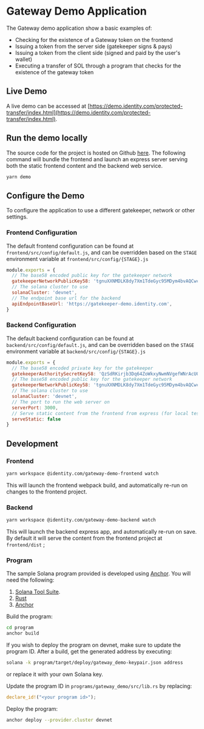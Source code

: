 
# Gateway Demo Application

The Gateway demo application show a basic examples of:
* Checking for the existence of a Gateway token on the frontend
* Issuing a token from the server side (gatekeeper signs & pays)
* Issuing a token from the client side (signed and paid by the user's wallet)
* Executing a transfer of SOL through a program that checks for the existence of the gateway token

## Live Demo
A live demo can be accessed at [https://demo.identity.com/protected-transfer/index.html](https://demo.identity.com/protected-transfer/index.html).

## Run the demo locally
The source code for the project is hosted on Github [here](https://github.com/identity-com/gateway-demo).
The following command will bundle the frontend and launch an express server serving both the static frontend
content and the backend web service.
```bash
yarn demo
```

## Configure the Demo
To configure the application to use a different gatekeeper, network or other settings.

### Frontend Configuration

The default frontend configuration can be found at `frontend/src/config/default.js`, and can be overridden based on 
the `STAGE` environment variable at `frontend/src/config/{STAGE}.js`

```javascript
module.exports = {
  // The base58 encoded public key for the gatekeeper network
  gatekeeperNetworkPublicKey58: 'tgnuXXNMDLK8dy7Xm1TdeGyc95MDym4bvAQCwcW21Bf',
  // The solana cluster to use
  solanaCluster: 'devnet',
  // The endpoint base url for the backend
  apiEndpointBaseUrl: 'https://gatekeeper-demo.identity.com',
}
```

### Backend Configuration

The default backend configuration can be found at `backend/src/config/default.js`, and can be overridden based on
the `STAGE` environment variable at `backend/src/config/{STAGE}.js`

```javascript
module.exports = {
  // The base58 encoded private key for the gatekeeper
  gatekeeperAuthoritySecretKey58: 'QzSdRKirjb3Dq64ZoWkxyNwmNVgefWNrAcUGwJF6pVx9ZeiXYCWWc4eBFBYwgP5qBnwmX3nA6PYQqLuqSuuuFsx',
  // The base58 encoded public key for the gatekeeper network
  gatekeeperNetworkPublicKey58: 'tgnuXXNMDLK8dy7Xm1TdeGyc95MDym4bvAQCwcW21Bf',
  // The solana cluster to use 
  solanaCluster: 'devnet',
  // The port to run the web server on
  serverPort: 3000,
  // Serve static content from the frontend from express (for local testing)
  serveStatic: false
}
```

## Development

### Frontend
```bash
yarn workspace @identity.com/gateway-demo-frontend watch
```
This will launch the frontend webpack build, and automatically re-run on changes to the frontend project.

### Backend
```bash
yarn workspace @identity.com/gateway-demo-backend watch
```
This will launch the backend express app, and automatically re-run on save. By default it will serve the content from
the frontend project at `frontend/dist` ;

### Program
The sample Solana program provided is developed using [Anchor](https://github.com/project-serum/anchor). You will need
the following:

1. [Solana Tool Suite](https://docs.solana.com/cli/install-solana-cli-tools).
2. [Rust](https://www.rust-lang.org/tools/install)
3. [Anchor](https://project-serum.github.io/anchor/getting-started/installation.html)


Build the program:
```bash
cd program
anchor build
```

If you wish to deploy the program on devnet, make sure to update the program ID. After a build, get the generated
address by executing:
```bash
solana -k program/target/deploy/gateway_demo-keypair.json address
```
or replace it with your own Solana key.

Update the program ID in `programs/gateway_demo/src/lib.rs` by replacing:
```rust
declare_id!("<your program id>");
```

Deploy the program:
```bash
anchor deploy --provider.cluster devnet
```
